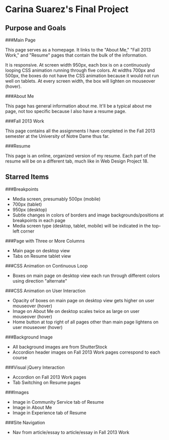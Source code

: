 Carina Suarez's Final Project
=============================

Purpose and Goals
-----------------

###Main Page

This page serves as a homepage.  It links to the "About Me," "Fall 2013 Work," and "Resume" pages that contain the bulk of the information.

It is responsive.  At screen width 950px, each box is on a continuously looping CSS animation running through five colors.  At widths 700px and 500px, the boxes do not have the CSS animation because it would not run well on tablets.  At every screen width, the box will lighten on mouseover (hover).

###About Me

This page has general information about me.  It'll be a typical about me page, not too specific because I also have a resume page.

###Fall 2013 Work

This page contains all the assignments I have completed in the Fall 2013 semester at the University of Notre Dame thus far.

###Resume

This page is an online, organized version of my resume.  Each part of the resume will be on a different tab, much like in Web Design Project 18.

Starred Items
-------------

###Breakpoints
* Media screen, presumably 500px (mobile)
* 700px (tablet)
* 950px (desktop)
* Subtle changes in colors of borders and image backgrounds/positions at breakpoints in each page
* Media screen type (desktop, tablet, mobile) will be indicated in the top-left corner

###Page with Three or More Columns
* Main page on desktop view
* Tabs on Resume tablet view

###CSS Animation on Continuous Loop
* Boxes on main page on desktop view each run through different colors using direction "alternate"

###CSS Animation on User Interaction
* Opacity of boxes on main page on desktop view  gets higher on user mouseover (hover)
* Image on About Me on desktop scales twice as large on user mouseover (hover)
* Home button at top right of all pages other than main page lightens on user mouseover (hover)

###Background Image
* All background images are from ShutterStock
* Accordion header images on Fall 2013 Work pages correspond to each course

###Visual jQuery Interaction
* Accordion on Fall 2013 Work pages
* Tab Switching on Resume pages

###Images
* Image in Community Service tab of Resume
* Image in About Me
* Image in Experience tab of Resume

###Site Navigation
* Nav from article/essay to article/essay in Fall 2013 Work